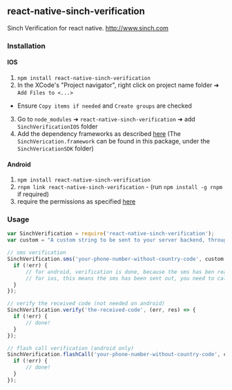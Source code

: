 ## react-native-sinch-verification

Sinch Verification for react native. http://www.sinch.com

### Installation

#### IOS
1. `npm install react-native-sinch-verification`
2. In the XCode's "Project navigator", right click on project name folder ➜ `Add Files to <...>`
 - Ensure `Copy items if needed` and `Create groups` are checked
3. Go to `node_modules` ➜ `react-native-sinch-verification` ➜ add `SinchVerificationIOS` folder
4. Add the dependency frameworks as described [here](https://www.sinch.com/docs/verification/ios#addthesinchverificationframework) (The `SinchVerication.framework` can be found in this package, under the `SinchVericationSDK` folder)

#### Android
1. `npm install react-native-sinch-verification`
2. `rnpm link react-native-sinch-verification` - (run `npm install -g rnpm` if required)
3. require the permissions as specified [here](https://www.sinch.com/docs/verification/android/#permissions)

### Usage

```javascript
var SinchVerification = require('react-native-sinch-verification');
var custom = "A custom string to be sent to your server backend, through Sinch's callback URL";

// sms verification
SinchVerification.sms('your-phone-number-without-country-code', custom, (err, res) => {
  if (!err) {
      // for android, verification is done, because the sms has ben read automatically
      // for ios, this means the sms has been sent out, you need to call verify with the received code
  }
});

// verify the received code (not needed on android)
SinchVerification.verify('the-received-code', (err, res) => {
  if (!err) {
      // done!
  }
});

// flash call verification (android only)
SinchVerification.flashCall('your-phone-number-without-country-code', custom, (err, res) => {
  if (!err) {
      // done!
  }
});

```
